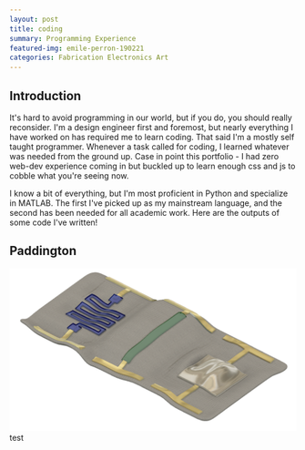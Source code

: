 ```yaml
---
layout: post
title: coding
summary: Programming Experience
featured-img: emile-perron-190221
categories: Fabrication Electronics Art
---
```

## Introduction
It's hard to avoid programming in our world, but if you do, you should really reconsider. I'm a design engineer first and foremost, but nearly everything I have worked on has required me to learn coding. That said I'm a mostly self taught programmer. Whenever a task called for coding, I learned whatever was needed from the ground up. Case in point this portfolio - I had zero web-dev experience coming in but buckled up to learn enough css and js to cobble what you're seeing now.

I know a bit of everything, but I'm most proficient in Python and specialize in MATLAB. The first I've picked up as my mainstream language, and the second has been needed for all academic work. Here are the outputs of some code I've written!

## Paddington
![alt text](https://github.com/seth-so/portfolio/raw/master/assets/img/contentjustcause/biosensor-array.PNG "concept biosensors array")
test

